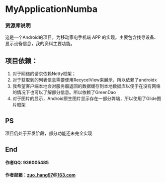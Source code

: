 # MyApplicationNumba

### 资源库说明

这是一个Android的项目，为移动家电手机端 APP 的实现。主要包含找寻设备、显示设备信息，我的资料主要功能。

## 项目依赖：

1. 对于网络的请求依赖Netty框架；
2. 对于获取到的列表信息需要使用RecycelView来展示，所以依赖了androidx
3. 我希望客户端本地会对服务器返回的数据缓存到本地数据库以便于在没有网络的情况下也可以了解部分信息。所以依赖了GreenDao
4. 对于图片的显示，Android原生图片显示存在一部分弊端，所以使用了Glide图片框架

## PS

项目仍处于开发阶段，部分功能还未完全实现

## End

#### 作者QQ: 936005485

#### 作者邮箱：zuo_hang97@163.com

